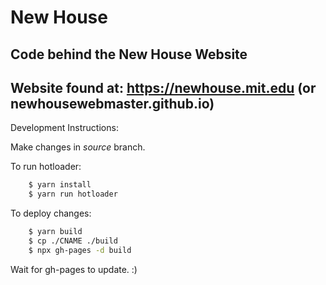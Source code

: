 # New House

## Code behind the New House Website

## Website found at: https://newhouse.mit.edu (or newhousewebmaster.github.io)

Development Instructions:


Make changes in *source* branch.

To run hotloader:
```bash
    $ yarn install
    $ yarn run hotloader
```

To deploy changes:
```bash
    $ yarn build
    $ cp ./CNAME ./build
    $ npx gh-pages -d build
```
Wait for gh-pages to update. :)
